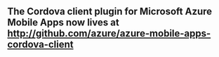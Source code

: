 ## The Cordova client plugin for Microsoft Azure Mobile Apps now lives at http://github.com/azure/azure-mobile-apps-cordova-client
